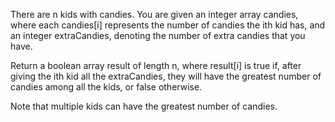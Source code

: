 There are n kids with candies. You are given an integer array candies, where each candies[i] represents the number of candies the ith kid has, 
and an integer extraCandies, denoting the number of extra candies that you have.

Return a boolean array result of length n, where result[i] is true if, after giving the ith kid all the extraCandies, 
they will have the greatest number of candies among all the kids, or false otherwise.

Note that multiple kids can have the greatest number of candies.
